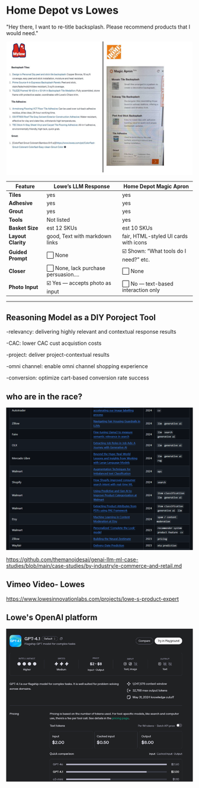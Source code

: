 # Home Depot vs Lowes

"Hey there, I want to re-title backsplash. Please recommend products that I would need."

![Apron](./archive/compared.jpg)


| Feature           | Lowe’s LLM Response              | Home Depot Magic Apron             |
|------------------|----------------------------------|------------------------------------|
| **Tiles**         | yes   | yes |
| **Adhesive**      | yes | yes     |
| **Grout**         | yes   | yes |
| **Tools**         | Not listed                    | yes |
| **Basket Size**  | est 12 SKUs | est 10 SKUs |
| **Layout Clarity**        | good, Text with markdown links         | fair, HTML-styled UI cards with icons    |
| **Guided Prompt** | ⬜ None                           | ☑️ Shown: “What tools do I need?” etc. |
| **Closer** | ⬜ None, lack purchase persuasion....                           | ⬜ None |
| **Photo Input**   | ☑️ Yes — accepts photo as input  | ⬜ No — text-based interaction only |


----

## Reasoning Model as a DIY Poroject Tool

-relevancy: delivering highly relevant and contextual response results

-CAC: lower CAC cust acquistion costs

-project: deliver project-contextual results

-omni channel: enable omni channel shopping experience

-conversion: optimize cart-based conversion rate success

## who are in the race?

![alt text](image-4.png)

https://github.com/themanojdesai/genai-llm-ml-case-studies/blob/main/case-studies/by-industry/e-commerce-and-retail.md

## Vimeo Video- Lowes

https://www.lowesinnovationlabs.com/projects/lowe-s-product-expert

## Lowe's OpenAI platform
![alt text](image-5.png)